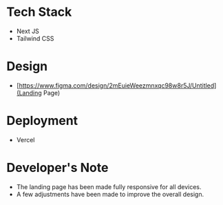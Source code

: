 # Tech Stack
- Next JS
- Tailwind CSS

# Design
- [https://www.figma.com/design/2mEuieWeezmnxqc98w8r5J/Untitled](Landing Page)

# Deployment
- Vercel

# Developer's Note
- The landing page has been made fully responsive for all devices.
- A few adjustments have been made to improve the overall design.

